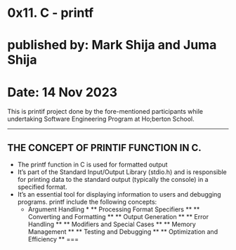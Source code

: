 # 0x11. C - printf
# published by: Mark Shija  and Juma Shija
# Date: 14 Nov 2023

This is printif project done by the fore-mentioned participants while undertaking Software Engineering Program at Ho;berton School.
___
## THE CONCEPT OF PRINTIF FUNCTION IN C.
* The printf function in C is used for formatted output
* It’s part of the Standard Input/Output Library (stdio.h) and is responsible for printing data to the standard output (typically the console) in a specified format.
* It’s an essential tool for displaying information to users and debugging programs.
printf include the following concepts:
  * Argument Handling *
** Processing Format Specifiers **
** Converting and Formatting **
** Output Generation **
** Error Handling **
** Modifiers and Special Cases **
** Memory Management **
** Testing and Debugging **
** Optimization and Efficiency **
===
